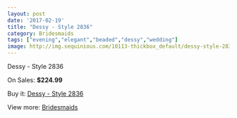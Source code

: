 ```yaml
---
layout: post
date: '2017-02-19'
title: "Dessy - Style 2836"
category: Bridesmaids
tags: ["evening","elegant","beaded","dessy","wedding"]
image: http://img.sequinious.com/10113-thickbox_default/dessy-style-2836.jpg
---
```

Dessy - Style 2836

On Sales: **$224.99**
<a href="https://www.sequinious.com/bridesmaids/4502-dessy-style-2836.html"><amp-img layout="responsive" width="600" height="600" src="//img.sequinious.com/10113-thickbox_default/dessy-style-2836.jpg" alt="Dessy - Style 2836 0" /></a>
<a href="https://www.sequinious.com/bridesmaids/4502-dessy-style-2836.html"><amp-img layout="responsive" width="600" height="600" src="//img.sequinious.com/10114-thickbox_default/dessy-style-2836.jpg" alt="Dessy - Style 2836 1" /></a>

Buy it: [Dessy - Style 2836](https://www.sequinious.com/bridesmaids/4502-dessy-style-2836.html "Dessy - Style 2836")

View more: [Bridesmaids](https://www.sequinious.com/3-bridesmaids "Bridesmaids")
